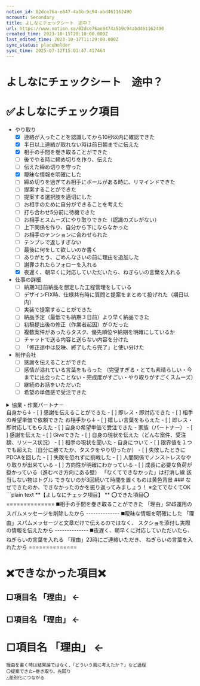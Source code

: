 ```yaml
---
notion_id: 82dce76a-e847-4a5b-9c94-abd461162490
account: Secondary
title: よしなにチェックシート　途中？
url: https://www.notion.so/82dce76ae8474a5b9c94abd461162490
created_time: 2023-10-15T20:10:00.000Z
last_edited_time: 2023-10-17T11:29:00.000Z
sync_status: placeholder
sync_time: 2025-07-12T15:01:47.417464
---
```

# よしなにチェックシート　途中？

# ✅よしなにチェック項目
- やり取り
  - [x] 連絡が入ったことを認識してから10秒以内に確認できた
  - [x] 半日以上連絡が取れない時は前日朝までに伝えた
  - [x] 相手の手間を巻き取ることができた
  - [ ] 後でやる時に締め切りを作り、伝えた
  - [ ] 伝えた締め切りを守った
  - [x] 曖昧な情報を明確にした
  - [ ] 締め切りを過ぎてお相手にボールがある時に、リマインドできた
  - [ ] 提案することができた
  - [ ] 提案する選択肢を適切にした
  - [ ] お相手のために自分ができることを考えた
  - [ ] 打ち合わせ5分前に待機できた
  - [ ] お相手とスムーズにやり取りできた（認識のズレがない）
  - [ ] 上下関係を作り、自分から下にならなかった
  - [ ] お相手のテンションに合わせられた
  - [ ] テンプレで返しすぎない
  - [ ] 最後に何をして欲しいのか書く
  - [ ] ありがとう、ごめんなさいの前に理由を追加した
  - [ ] 謝罪されたらフォローを入れる
  - [x] 夜遅く、朝早くに対応していただいたら、ねぎらいの言葉を入れる
- 仕事の詳細
  - [ ] 納期3日前納品を想定した工程管理をしている
  - [ ] デザインFIX時、仕様共有時に質問と提案をまとめて投げれた（期日以内）
  - [ ] 実装で提案することができた
  - [ ] 納品予定（最低でも納期３日前）より早く納品できた
  - [ ] 初稿提出後の修正（作業者起因）が０だった
  - [ ] 複数案件があったらタスク、優先順位や納期を明確にしているか
  - [ ] チャットで送る内容と送らない内容を分けた
  - [ ] 「修正途中は反映、終了したら完了」と使い分けた
- 制作会社
  - [ ] 感謝を伝えることができた
  - [ ] 感情が溢れている言葉をもらった
（完璧すぎる・とても素晴らしい・今までに出会ったことない・完成度がすごい・やり取りがすごくスムーズ）
  - [ ] 継続のお話をいただいた
  - [ ] 希望の単価感で受注できた
<details>
<summary>協業・作業パートナー</summary>
</details>
  自身から↓
  - [ ] 感謝を伝えることができた
  - [ ] 即レス・即対応できた
  - [ ] 相手の希望単価で依頼できた
  お相手から↓
  - [ ] 嬉しい言葉をもらえた
  - [ ] 即レス・即対応してもらえた
  - [ ] 自身の希望単価で受注できた
- 家族（パートナー）
  - [ ] 感謝を伝えた
  - [ ] Giveできた
  - [ ] 自身の現状を伝えた（どんな案件、受注額、リソース状況）
  - [ ] 相手の現状を聞いた
- 自身について
  - [ ] 限界値を１つでも超えた（自分に勝てたか、タスクをやり切ったか）
  - [ ] 失敗したときにPDCAを回した
  - [ ] 失敗を恐れずに挑戦した
  - [ ] 人間関係でノンストレスなやり取りが出来ている
  - [ ] 方向性が明確にわかっている
  - [ ] 成長に必要な負荷が掛かっている（進むべき方向にある壁）
「なくてできなかった」は打消し線
該当しない物はトグル
できないのが3回続いて時間を置くものは黄色背景
### なぜできたのか、できなかったのかを振り返ってみましょう！
※全てでなくてOK
```plain text
**【よしなにチェック項目】
**
⭕️できた項目⭕️
==============
◼️相手の手間を巻き取ることができた
「理由」SNS運用のスパムメッセージを削除したから
--------------
◼️曖昧な情報を明確にした
「理由」スパムメッセージと文章だけで伝えるのではなく、
スクショを添付し実際の情報を伝えたから
--------------
◼️夜遅く、朝早くに対応していただいたら、ねぎらいの言葉を入れる
「理由」23時にご連絡いただき、
ねぎらいの言葉を入れたから
==============

❌できなかった項目❌
==============
□項目名
「理由」
←
--------------
□項目名
「理由」
←
--------------
□項目名
「理由」
←
==============
```
理由を書く時は結果論ではなく、「どういう風に考えたか？」など過程
〇提案できた←巻き取り、先回り
△差別化につながる